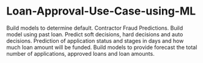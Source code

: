 # Loan-Approval-Use-Case-using-ML
Build models to determine default. Contractor Fraud Predictions. Build model using past loan. Predict soft decisions, hard decisions and auto decisions.  Prediction of application status and stages in days and how much loan amount will be funded.  Build models to provide forecast the total number of applications, approved loans and loan amounts.
